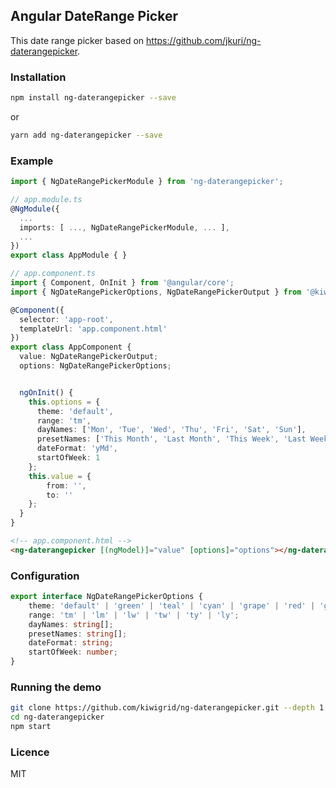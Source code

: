 Angular DateRange Picker
---

This date range picker based on https://github.com/jkuri/ng-daterangepicker.

### Installation

```sh
npm install ng-daterangepicker --save
```

or

```sh
yarn add ng-daterangepicker --save
```

### Example

```ts
import { NgDateRangePickerModule } from 'ng-daterangepicker';

// app.module.ts
@NgModule({
  ...
  imports: [ ..., NgDateRangePickerModule, ... ],
  ...
})
export class AppModule { }
```

```ts
// app.component.ts
import { Component, OnInit } from '@angular/core';
import { NgDateRangePickerOptions, NgDateRangePickerOutput } from '@kiwigrid/ng-daterangepicker';

@Component({
  selector: 'app-root',
  templateUrl: 'app.component.html'
})
export class AppComponent {
  value: NgDateRangePickerOutput;
  options: NgDateRangePickerOptions;


  ngOnInit() {
    this.options = {
	  theme: 'default',
	  range: 'tm',
	  dayNames: ['Mon', 'Tue', 'Wed', 'Thu', 'Fri', 'Sat', 'Sun'],
	  presetNames: ['This Month', 'Last Month', 'This Week', 'Last Week', 'This Year', 'Last Year', 'Start', 'End'],
	  dateFormat: 'yMd',
	  startOfWeek: 1
	};
	this.value = {
  		from: '',
		to: ''
	};
  }
}
```

```html
<!-- app.component.html -->
<ng-daterangepicker [(ngModel)]="value" [options]="options"></ng-daterangepicker>
```

### Configuration

```ts
export interface NgDateRangePickerOptions {
	theme: 'default' | 'green' | 'teal' | 'cyan' | 'grape' | 'red' | 'gray';
	range: 'tm' | 'lm' | 'lw' | 'tw' | 'ty' | 'ly';
    dayNames: string[];
    presetNames: string[];
    dateFormat: string;
    startOfWeek: number;
}
```

### Running the demo

```sh
git clone https://github.com/kiwigrid/ng-daterangepicker.git --depth 1
cd ng-daterangepicker
npm start
```

### Licence

MIT
